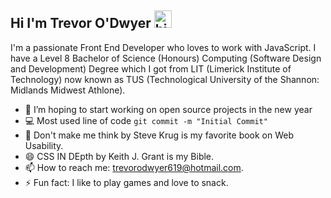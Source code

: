 ## Hi I'm Trevor O'Dwyer <img src="https://user-images.githubusercontent.com/1303154/88677602-1635ba80-d120-11ea-84d8-d263ba5fc3c0.gif" width="28px" alt="hi">

I'm a passionate Front End Developer who loves to work with JavaScript. I have a Level 8 Bachelor of Science (Honours) Computing (Software Design and Development) Degree which I got from LIT (Limerick Institute of Technology) now known as TUS (Technological University of the Shannon: Midlands Midwest Athlone).

- 🔭 I’m hoping to start working on open source projects in the new year
- :computer: Most used line of code `git commit -m "Initial Commit"`
- 🤔 Don't make me think by Steve Krug is my favorite book on Web Usability.
- 😄 CSS IN DEpth by Keith J. Grant is my Bible.
- 📫 How to reach me: trevorodwyer619@hotmail.com.
- ⚡ Fun fact: I like to play games and love to snack.
